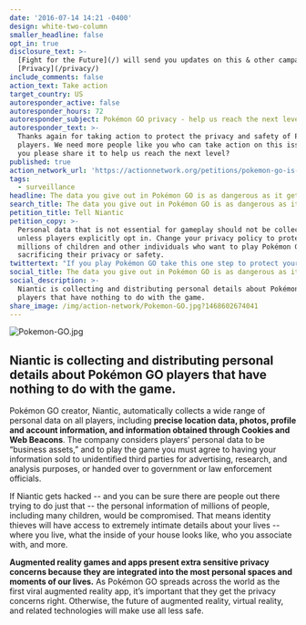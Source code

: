 ```yaml
---
date: '2016-07-14 14:21 -0400'
design: white-two-column
smaller_headline: false
opt_in: true
disclosure_text: >-
  [Fight for the Future](/) will send you updates on this & other campaigns.
  [Privacy](/privacy/)
include_comments: false
action_text: Take action
target_country: US
autoresponder_active: false
autoresponder_hours: 72
autoresponder_subject: Pokémon GO privacy - help us reach the next level!
autoresponder_text: >-
  Thanks again for taking action to protect the privacy and safety of Pokemon Go
  players. We need more people like you who can take action on this issue. Can
  you please share it to help us reach the next level?
published: true
action_network_url: 'https://actionnetwork.org/petitions/pokemon-go-is-a-privacy-nightmare'
tags:
  - surveillance
headline: The data you give out in Pokémon GO is as dangerous as it gets.
search_title: The data you give out in Pokémon GO is as dangerous as it gets.
petition_title: Tell Niantic
petition_copy: >-
  Personal data that is not essential for gameplay should not be collected
  unless players explicitly opt in. Change your privacy policy to protect the
  millions of children and other individuals who want to play Pokémon GO without
  sacrificing their privacy or safety.
twittertext: "If you play Pokémon GO take this one step to protect your privacy."
social_title: The data you give out in Pokémon GO is as dangerous as it gets.
social_description: >-
  Niantic is collecting and distributing personal details about Pokémon GO
  players that have nothing to do with the game.
share_image: /img/action-network/Pokemon-GO.jpg?1468602674041
---
```

![Pokemon-GO.jpg]({{site.baseurl}}/img/action-network/Pokemon-GO.jpg)

##  Niantic is collecting and distributing personal details about Pokémon GO players that have nothing to do with the game.

Pokémon GO creator, Niantic, automatically collects a wide range of personal data on all players, including **precise location data, photos, profile and account information, and information obtained through Cookies and Web Beacons**. The company considers players’ personal data to be “business assets,” and to play the game you must agree to having your information sold to unidentified third parties for advertising, research, and analysis purposes, or handed over to government or law enforcement officials.

If Niantic gets hacked -- and you can be sure there are people out there trying to do just that -- the personal information of millions of people, including many children, would be compromised. That means identity thieves will have access to extremely intimate details about your lives -- where you live, what the inside of your house looks like, who you associate with, and more. 

**Augmented reality games and apps present extra sensitive privacy concerns because they are integrated into the most personal spaces and moments of our lives.** As Pokémon GO spreads across the world as the first viral augmented reality app, it’s important that they get the privacy concerns right. Otherwise, the future of augmented reality, virtual reality, and related technologies will make use all less safe.

